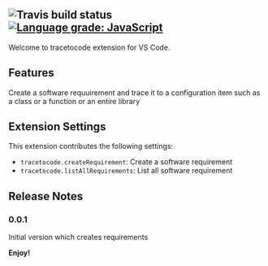 ![Travis build status](https://travis-ci.com/BugraHasbek/tracetocode.svg?branch=master)
[![Language grade: JavaScript](https://img.shields.io/lgtm/grade/javascript/g/BugraHasbek/tracetocode.svg?logo=lgtm&logoWidth=18)](https://lgtm.com/projects/g/BugraHasbek/tracetocode/context:javascript)
-----------------------------------------------------------------------------------------------------------
Welcome to tracetocode extension for VS Code. 

## Features

Create a software requuirement and trace it to a configuration item such as a class or a function or an entire library

## Extension Settings

This extension contributes the following settings:

* `tracetocode.createRequirement`: Create a software requirement
* `tracetocode.listAllRequirements`: List all software requirement

## Release Notes

### 0.0.1

Initial version which creates requirements

**Enjoy!**
